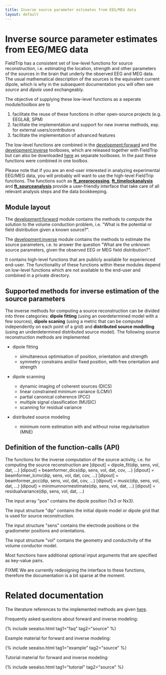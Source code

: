 ```yaml
---
title: Inverse source parameter estimates from EEG/MEG data
layout: default
---
```


# Inverse source parameter estimates from EEG/MEG data

FieldTrip has a consistent set of low-level functions for source reconstruction, i.e. estimating the location, strength and other parameters of the sources in the brain that underly the observed EEG and MEG data. The usual mathematical description of the sources is the equivalent current dipole, which is why in the subsequent documentation you will often see *source* and *dipole* used exchangeably.

The objective of supplying these low-level functions as a seperate module/toolbox are to

 1.  facilitate the reuse of these functions in other open-source projects (e.g. EEGLAB, SPM)
 2.  facilitate the implementation and support for new inverse methods, esp. for external users/contributors
 3.  facilitate the implementation of advanced features

The low-level functions are combined in the [development:forward](/development/forward) and the [development:inverse](/development/inverse) toolboxes, which are released together with FieldTrip but can also be downloaded [here](ftp://ftp.fieldtriptoolbox.org/pub/fieldtrip/modules) as separate toolboxes. In the past these functions were combined in one toolbox.

Please note that if you are an end-user interested in analyzing experimental EEG/MEG data, you will probably will want to use the high-level FieldTrip functions. The functions such as **[ft_preprocessing](/reference/ft_preprocessing)**, **[ft_timelockanalysis](/reference/ft_timelockanalysis)** and **[ft_sourceanalysis](/reference/ft_sourceanalysis)** provide a user-friendly interface that take care of all relevant analysis steps and the data bookkeeping.

## Module layout

The [development:forward](/development/forward) module contains the methods to compute the solution to the volume conduction problem, i.e. "What is the potential or field distribution given a known source?".

The [development:inverse](/development/inverse) module contains the methods to estimate the source parameters, i.e. to answer the question  "What are the unknown source parameters, given the observed EEG or MEG field distribution?".

It contains high-level functions that are publicly available for experienced end-user. The functionality of these functions within these modules depend on low-level functions which are not available to the end-user and combined in a private directory.

## Supported methods for inverse estimation of the source parameters

The inverse methods for computing a source reconstruction can be divided into three categories: **dipole fitting** (using an overdetermined model with a few sources), **dipole scaning** (using a metric that can be computed independently on each point of a grid) and **distributed source modelling** (using an underdetermined distributed source model). The following source reconstruction methods are implemented

*  dipole fitting
    * simultaneous optimisation of position, orientation and strength
    * symmetry constrains and/or fixed position, with free orientation and strength

*  dipole scanning
    * dynamic imaging of coherent sources (DICS)
    * linear constrained minimum variance (LCMV)
    * partial canonical coherence (PCC)
    * multiple signal classification (MUSIC)
    * scanning for residual variance

*  distributed source modeling
    * minimum norm estimation with and without noise regularisation (MNE)

## Definition of the function-calls (API)

The functions for the inverse computation of the source activity, i.e. for computing the source reconstruction are
    [dipout] = dipole_fit(dip, sens, vol, dat, ...)
    [dipout] = beamformer_dics(dip, sens, vol, dat, cov, ...)
    [dipout] = beamformer_lcmv(dip, sens, vol, dat, cov, ...)
    [dipout] = beamformer_pcc(dip, sens, vol, dat, cov, ...)
    [dipout] = music(dip, sens, vol, dat, ...)
    [dipout] = minimumnormestimate(dip, sens, vol, dat, ...)
    [dipout] = residualvariance(dip, sens, vol, dat, ...)

The input array "pos" contains the dipole position (1x3 or Nx3).

The input structure "dip" contains the initial dipole model or dipole grid that is used for source reconstruction.

The input structure "sens" contains the electrode positions or the gradiometer positions and orientations.

The input structure "vol" contains the geometry and conductivity of the volume conductor model.

Most functions have additional optional input arguments that are specified as key-value pairs.

FIXME We are currently redesigning the interface to these functions, therefore the documentation is a bit sparse at the moment.

# Related documentation

The literature references to the implemented methods are given [here](/references_to_implemented_methods).

Frequently asked questions about forward and inverse modeling:

{% include seealso.html tag1="faq" tag2="source" %}

Example material for forward and inverse modeling:

{% include seealso.html tag1="example" tag2="source" %}

Tutorial material for forward and inverse modeling:

{% include seealso.html tag1="tutorial" tag2="source" %}
